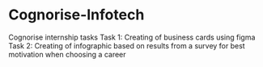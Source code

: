 # Cognorise-Infotech
Cognorise internship tasks
Task 1: Creating of business cards using figma
Task 2: Creating of infographic based on results from a survey for best motivation when choosing a career
